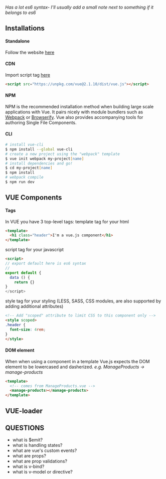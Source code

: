 *Has a lot es6 syntax- I'll usually add a small note next to something if it belongs to es6*
## Installations
#### Standalone
Follow the website [here](https://vuejs.org/v2/guide/installation.html)
#### CDN
Import script tag [here](https://unpkg.com/vue)
```html
<script src="https://unpkg.com/vue@2.1.10/dist/vue.js"></script>

```
#### NPM
NPM is the recommended installation method when building large scale applications with Vue. It pairs nicely with module bundlers such as [Webpack](https://webpack.js.org/) or [Browserify](http://browserify.org/). Vue also provides accompanying tools for authoring Single File Components.
#### CLI

```zsh
# install vue-cli
$ npm install --global vue-cli
# create a new project using the "webpack" template
$ vue init webpack my-project[name]
# install dependencies and go!
$ cd my-project[name]
$ npm install
# webpack compile
$ npm run dev
```

## VUE Components
#### Tags
In VUE you have 3 top-level tags:
template tag for your html
```html
<template>
  <h1 class="header">I'm a vue.js component</h1>
</template>
```
script tag for your javascript
```html
<script>
// export default here is es6 syntax
//
export default {
  data () {
    return {}
}
</script>
```
style tag for your styling (LESS, SASS, CSS modules, are also supported by adding additional attributes)
```html
<!-- Add "scoped" attribute to limit CSS to this component only -->
<style scoped>
.header {
  font-size: 4rem;
}
</style>
```
#### DOM element
When when using a component in a template Vue.js expects the DOM element to be lowercased and dasherized.
*e.g. ManageProducts -> manage-products*
```html
<template>
  <!-- comes from ManageProducts.vue -->
  <manage-products></manage-products>
</template>
```

## VUE-loader

## QUESTIONS

* what is $emit?
* what is handling states?
* what are vue's custom events?
* what are props?
* what are prop validations?
* what is v-bind?
* what is v-model or directive?
